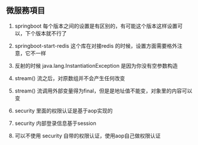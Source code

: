 ## 微服務項目

1. springboot 每个版本之间的设置是有区别的，有可能这个版本这样设置可以，下个版本就不行了

2. springboot-start-redis 这个库在对接redis 的时候，设置方面需要格外注意，它不一样

3. 反射的时候 java.lang.InstantiationException 是因为你没有空参数构造

4. stream() 流之后，对原数组并不会产生任何改变

5. stream() 流调用外部变量得为final，但是是地址值不能变，对象里的内容可以变

6. security 里面的权限认证是基于aop实现的

7. security 内部登录信息基于session

8. 可以不使用 security 自带的权限认证，使用aop自己做权限认证